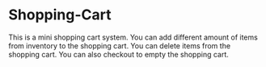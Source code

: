 # Shopping-Cart

This is a mini shopping cart system.
You can add different amount of items from inventory to the shopping cart.
You can delete items from the shopping cart.
You can also checkout to empty the shopping cart.
